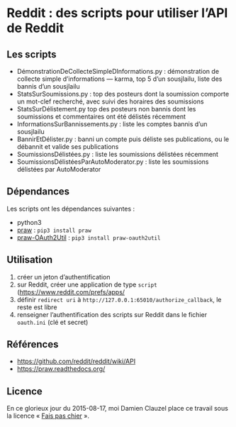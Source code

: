 Reddit : des scripts pour utiliser l’API de Reddit
==================================================

Les scripts
-----------

* DémonstrationDeCollecteSimpleDInformations.py : démonstration de collecte simple d’informations — karma, top 5 d’un sousjlailu, liste des bannis d’un sousjlailu
* StatsSurSoumissions.py : top des posteurs dont la soumission comporte un mot-clef recherché, avec suivi des horaires des soumissions
* StatsSurDélistement.py top des posteurs non bannis dont les soumissions et commentaires ont été délistés récemment
* InformationsSurBannissements.py : liste les comptes bannis d’un sousjlailu
* BannirEtDélister.py : banni un compte puis déliste ses publications, ou le débannit et valide ses publications
* SoumissionsDélistées.py : liste les soumissions délistées récemment
* SoumissionsDélistéesParAutoModerator.py : liste les soumissions délistées par AutoModerator

Dépendances
-----------

Les scripts ont les dépendances suivantes :

* python3
* [praw](https://github.com/praw-dev/praw) : `pip3 install praw`
* [praw-OAuth2Util](https://github.com/SmBe19/praw-OAuth2Util) : `pip3 install praw-oauth2util`


Utilisation
-----------

1. créer un jeton d’authentification
  1. sur Reddit, créer une application de type `script` (https://www.reddit.com/prefs/apps/
  2. définir `redirect uri` à `http://127.0.0.1:65010/authorize_callback`, le reste est libre
2. renseigner l’authentification des scripts sur Reddit dans le fichier `oauth.ini` (clé et secret)


Références
----------

* https://github.com/reddit/reddit/wiki/API
* https://praw.readthedocs.org/


Licence
-------

En ce glorieux jour du 2015-08-17, moi Damien Clauzel place ce travail sous la licence « [Fais pas chier](https://clauzel.eu/FPC/) ».
